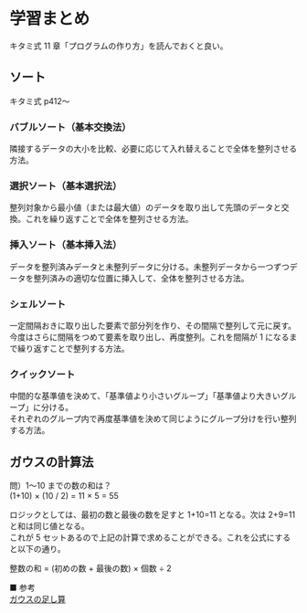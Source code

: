 # 学習まとめ

キタミ式 11 章「プログラムの作り方」を読んでおくと良い。

## ソート

キタミ式 p412〜

### バブルソート（基本交換法）

隣接するデータの大小を比較、必要に応じて入れ替えることで全体を整列させる方法。

### 選択ソート（基本選択法）

整列対象から最小値（または最大値）のデータを取り出して先頭のデータと交換。これを繰り返すことで全体を整列させる方法。

### 挿入ソート（基本挿入法）

データを整列済みデータと未整列データに分ける。未整列データから一つずつデータを整列済みの適切な位置に挿入して、全体を整列させる方法。

### シェルソート

一定間隔おきに取り出した要素で部分列を作り、その間隔で整列して元に戻す。  
今度はさらに間隔をつめて要素を取り出し、再度整列。これを間隔が 1 になるまで繰り返すことで整列する方法。

### クイックソート

中間的な基準値を決めて、「基準値より小さいグループ」「基準値より大きいグループ」に分ける。  
それぞれのグループ内で再度基準値を決めて同じようにグループ分けを行い整列する方法。

## ガウスの計算法

問）1〜10 までの数の和は？  
(1+10) × (10 / 2) = 11 × 5 = 55

ロジックとしては、最初の数と最後の数を足すと 1+10=11 となる。次は 2+9=11 と和は同じ値となる。  
これが 5 セットあるので上記の計算で求めることができる。これを公式にすると以下の通り。

整数の和 = (初めの数 + 最後の数) × 個数 ÷ 2

■ 参考  
[ガウスの足し算](https://gno-link.com/math/%E3%82%AC%E3%82%A6%E3%82%B9%E3%81%AE%E8%B6%B3%E3%81%97%E7%AE%97/)
